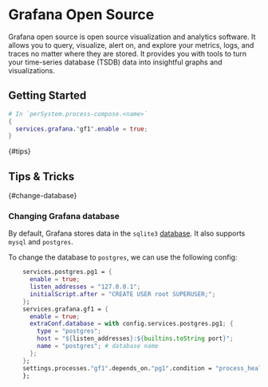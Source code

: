 # Grafana Open Source

Grafana open source is open source visualization and analytics software. It allows you to query, visualize, alert on, and explore your metrics, logs, and traces no matter where they are stored. It provides you with tools to turn your time-series database (TSDB) data into insightful graphs and visualizations.

## Getting Started

```nix
# In `perSystem.process-compose.<name>`
{
  services.grafana."gf1".enable = true;
}
```

{#tips}
## Tips & Tricks

{#change-database}
### Changing Grafana database

By default, Grafana stores data in the `sqlite3` [database](https://grafana.com/docs/grafana/latest/setup-grafana/configure-grafana/#database). It also supports `mysql` and `postgres`.

To change the database to `postgres`, we can use the following config:

```nix
    services.postgres.pg1 = {
      enable = true;
      listen_addresses = "127.0.0.1";
      initialScript.after = "CREATE USER root SUPERUSER;";
    };
    services.grafana.gf1 = {
      enable = true;
      extraConf.database = with config.services.postgres.pg1; {
        type = "postgres";
        host = "${listen_addresses}:${builtins.toString port}";
        name = "postgres"; # database name
      };
    };
    settings.processes."gf1".depends_on."pg1".condition = "process_healthy";
    };
```
